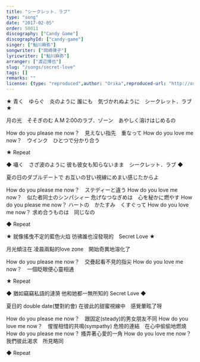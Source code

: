 ```yaml
---
title: "シークレット．ラブ"
type: "song"
date: "2017-02-05"
order: 50011
discography: ["Candy Game"]
discographyId: ["candy-game"]
singer: ["鮎川麻弥"]
songwriter: ["岡崎律子"]
lyricwriter: ["鮎川麻弥"]
arranger: ["渡辺博也"]
slug: "/songs/secret-love"
tags: []
remarks: ""
license: {type: "reproduced",author: "Orika",reproduced-url: "http://orikamushi.myweb.hinet.net",reproduced-website: "織歌蟲"}
---
```


★ 青く　ゆらぐ　炎のように
誰にも　気づかれぬように　シークレット．ラブ ★

月の光　そそぎのむ
A.M 2:00のラブ．ゾーン　あやしく溶けはじめるの

How do you please me now？　見えない指先　重なって
How do you love me now？　ウインク　ひとつで分かり合う

★ Repeat

◆ 囁く　さざ波のように
彼も彼女も知らないまま　シークレット．ラブ ◆

夏の日のダブルデートで
お互いの甘い視線にめまい感じたからよ

How do you please me now？　ステディーと違う
How do you love me now？　似た者同士のシンパシィー
危げなつなぎめは　心を秘かに燃やす
How do you please me now？
ハートの　かたすみ　くすぐって
How do you love me now？
求め合うものは　同じなの

◆ Repeat

<!-- 翻译 -->

★ 就像搖曳不定的藍色火焰
彷彿誰也沒發現的　Secret Love ★

月光傾注在
凌晨兩點的love zone　開始奇異地溶化了

How do you please me now？　交疊起看不見的指尖
How do you love me now？　一個眨眼便心靈相通

★ Repeat

◆ 猶如竊竊私語的漣漪
他和她都一無所知的 Secret Love ◆

夏日的 double date(雙對約會)
在彼此的甜蜜視線中　感覺暈眩了呀

How do you please me now？　跟固定(steady)的男女朋友不同
How do you love me now？　惺惺相惜的共鳴(sympathy)
危險的連結　在心中偷偷地燃燒
How do you please me now？
搔弄著心愛的一角
How do you love me now？
我們彼此渴求　所見略同

◆ Repeat
